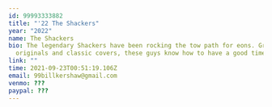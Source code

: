 ```yaml
---
id: 99993333882
title: "'22 The Shackers"
year: "2022"
name: The Shackers
bio: The legendary Shackers have been rocking the tow path for eons. Groovy
  originals and classic covers, these guys know how to have a good time!
link: ""
time: 2021-09-23T00:51:19.106Z
email: 99billkershaw@gmail.com
venmo: ???
paypal: ???
---
```

